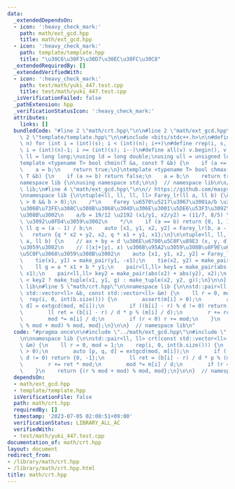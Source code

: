 ```yaml
---
data:
  _extendedDependsOn:
  - icon: ':heavy_check_mark:'
    path: math/ext_gcd.hpp
    title: math/ext_gcd.hpp
  - icon: ':heavy_check_mark:'
    path: template/template.hpp
    title: "\u30C6\u30F3\u30D7\u30EC\u30FC\u30C8"
  _extendedRequiredBy: []
  _extendedVerifiedWith:
  - icon: ':heavy_check_mark:'
    path: test/math/yuki_447.test.cpp
    title: test/math/yuki_447.test.cpp
  _isVerificationFailed: false
  _pathExtension: hpp
  _verificationStatusIcon: ':heavy_check_mark:'
  attributes:
    links: []
  bundledCode: "#line 2 \"math/crt.hpp\"\n\n#line 2 \"math/ext_gcd.hpp\"\n\n#line\
    \ 2 \"template/template.hpp\"\n\n#include <bits/stdc++.h>\n\n#define rep(i, s,\
    \ n) for (int i = (int)(s); i < (int)(n); i++)\n#define rrep(i, s, n) for (int\
    \ i = (int)(n)-1; i >= (int)(s); i--)\n#define all(v) v.begin(), v.end()\n\nusing\
    \ ll = long long;\nusing ld = long double;\nusing ull = unsigned long long;\n\n\
    template <typename T> bool chmin(T &a, const T &b) {\n    if (a <= b) return false;\n\
    \    a = b;\n    return true;\n}\ntemplate <typename T> bool chmax(T &a, const\
    \ T &b) {\n    if (a >= b) return false;\n    a = b;\n    return true;\n}\n\n\
    namespace lib {\n\nusing namespace std;\n\n}  // namespace lib\n\n// using namespace\
    \ lib;\n#line 4 \"math/ext_gcd.hpp\"\n\n// https://github.com/maspypy/library/blob/main/nt/extgcd.hpp\n\
    \nnamespace lib {\n\ntuple<ll, ll, ll, ll> Farey_lr(ll a, ll b) {\n    assert(a\
    \ > 0 && b > 0);\n    /*\n    Farey \u6570\u5217\u3067\u3001a/b \u304C\u6700\u521D\
    \u306B\u73FE\u308C\u308B\u3068\u304D\u306E\u3001\u5DE6\u53F3\u3092\u6C42\u3081\
    \u308B\u3002\n    a/b = 19/12 \u2192 (x1/y1, x2/y2) = (11/7, 8/5) \u2192 (11,7,8,5)\
    \ \u3092\u8FD4\u3059\u3002\n    */\n    if (a == b) return {0, 1, 1, 0};\n   \
    \ ll q = (a - 1) / b;\n    auto [x1, y1, x2, y2] = Farey_lr(b, a - q * b);\n \
    \   return {q * x2 + y2, x2, q * x1 + y1, x1};\n}\n\ntuple<ll, ll, ll> extgcd(ll\
    \ a, ll b) {\n    // ax + by = d \u306E\u6700\u5C0F\u89E3 (x, y, d) \u3092\u8FD4\
    \u3059\u3002\n    // (|x|+|y|, x) \u306B\u95A2\u3059\u308B\u8F9E\u66F8\u9806\u6700\
    \u5C0F\u3068\u3059\u308B\u3002\n    auto [x1, y1, x2, y2] = Farey_lr(a, b);\n\
    \    tie(x1, y1) = make_pair(y1, -x1);\n    tie(x2, y2) = make_pair(-y2, x2);\n\
    \    ll g = a * x1 + b * y1;\n    pair<ll,ll> key1 = make_pair(abs(x1) + abs(y1),\
    \ x1);\n    pair<ll,ll> key2 = make_pair(abs(x2) + abs(y2), x2);\n    return (key1\
    \ < key2 ? make_tuple(x1, y1, g) : make_tuple(x2, y2, g));\n}\n\n}  // namespace\
    \ lib\n#line 5 \"math/crt.hpp\"\n\nnamespace lib {\n\nstd::pair<ll, ll> crt(const\
    \ std::vector<ll> &b, const std::vector<ll> &m) {\n    ll r = 0, mod = 1;\n  \
    \  rep(i, 0, int(b.size())) {\n        assert(m[i] > 0);\n        auto [p, q,\
    \ d] = extgcd(mod, m[i]);\n        if ((b[i] - r) % d != 0) return {0, -1};\n\
    \        ll ret = (b[i] - r) / d * p % (m[i] / d);\n        r += ret * mod;\n\
    \        mod *= m[i] / d;\n        if (r < 0) r += mod;\n    }\n    return {(r\
    \ % mod + mod) % mod, mod};\n}\n\n}  // namespace lib\n"
  code: "#pragma once\n\n#include \"../math/ext_gcd.hpp\"\n#include \"../template/template.hpp\"\
    \n\nnamespace lib {\n\nstd::pair<ll, ll> crt(const std::vector<ll> &b, const std::vector<ll>\
    \ &m) {\n    ll r = 0, mod = 1;\n    rep(i, 0, int(b.size())) {\n        assert(m[i]\
    \ > 0);\n        auto [p, q, d] = extgcd(mod, m[i]);\n        if ((b[i] - r) %\
    \ d != 0) return {0, -1};\n        ll ret = (b[i] - r) / d * p % (m[i] / d);\n\
    \        r += ret * mod;\n        mod *= m[i] / d;\n        if (r < 0) r += mod;\n\
    \    }\n    return {(r % mod + mod) % mod, mod};\n}\n\n}  // namespace lib"
  dependsOn:
  - math/ext_gcd.hpp
  - template/template.hpp
  isVerificationFile: false
  path: math/crt.hpp
  requiredBy: []
  timestamp: '2023-07-05 02:00:51+09:00'
  verificationStatus: LIBRARY_ALL_AC
  verifiedWith:
  - test/math/yuki_447.test.cpp
documentation_of: math/crt.hpp
layout: document
redirect_from:
- /library/math/crt.hpp
- /library/math/crt.hpp.html
title: math/crt.hpp
---
```

